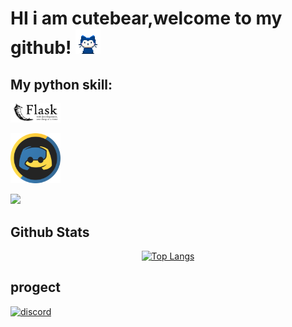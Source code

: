 <h1> HI i am cutebear,welcome to my github! <img src="https://github.com/cutebear0123/cutebear0123/blob/main/mona-whisper.gif?raw=true" width="40" height="40" /></h1>

## My python skill:

<a herf="https://palletsprojects.com/p/flask"><img src="https://github.com/cutebear0123/cutebear0123/blob/main/flask.png?raw=true" width="80"></a>

<a herf="http://discordpy.readthedocs.io/"><img src="https://github.com/cutebear0123/cutebear0123/blob/main/discordpy.svg?raw=true" width="80"></a>

<a href="https://github.com/cutebear0123"><img src="https://github-readme-stats.vercel.app/api/top-langs/?username=cutebear0123&layout=compact&hide=html"></a>

<!-- ## Other skill: -->

## Github Stats

<div align="center">
<p>
  <a href="https://github.com/cutebear0123">
  <img src="https://github-readme-stats.vercel.app/api?username=cutebear0123" alt="Top Langs">
  </a>
</p>
</div>

## progect

[![discord](https://github-readme-stats.vercel.app/api/pin/?username=cutebear0123&repo=discord.py_welcome_gif)](https://github.com/cutebear0123/discord.py_welcome_gif)

